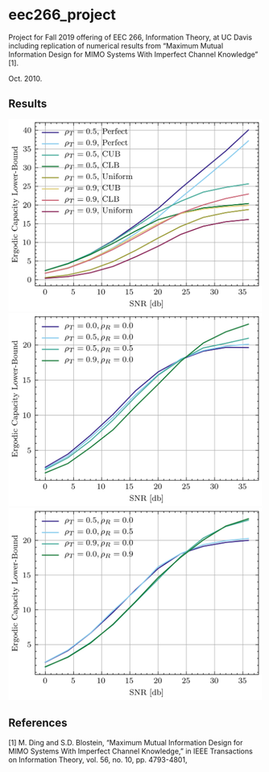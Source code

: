 # eec266_project
Project for Fall 2019 offering of EEC 266, Information Theory, at UC Davis including replication of numerical results from  “Maximum Mutual Information Design for MIMO Systems With Imperfect Channel Knowledge” [1].

Oct. 2010.

## Results

![Figure 2](/figures/fig2_final.png)
![Figure 3](/figures/fig3_final.png)
![Figure 4](/figures/fig4_final.png)

## References

[1]  M. Ding and S.D. Blostein, “Maximum Mutual Information Design
for MIMO Systems With Imperfect Channel Knowledge,” in IEEE
Transactions on Information Theory, vol. 56, no. 10, pp. 4793-4801,